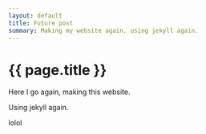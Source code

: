 ```yaml
---
layout: default
title: Future post
summary: Making my website again, using jekyll again.
---
```


# {{ page.title }}

Here I go again, making this website. 

Using jekyll again.

lolol
